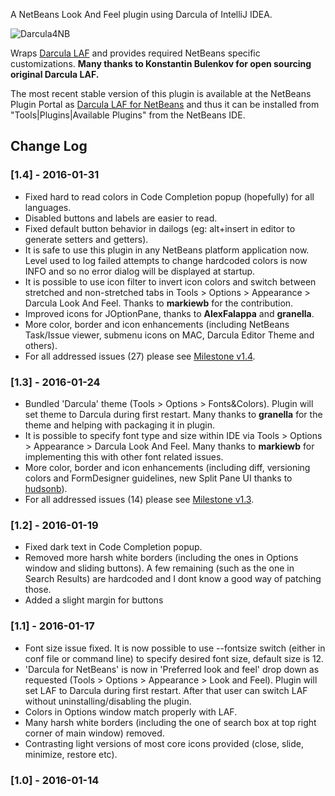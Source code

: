 A NetBeans Look And Feel plugin using Darcula of IntelliJ IDEA.

![Darcula4NB](/../screenshots/screenshots/v1.4.png?raw=true "Darcula4NB")

Wraps [Darcula LAF](https://github.com/bulenkov/Darcula) and provides required NetBeans specific customizations. **Many thanks to Konstantin Bulenkov for open sourcing original Darcula LAF.**

The most recent stable version of this plugin is available at the NetBeans Plugin Portal as [Darcula LAF for NetBeans](http://plugins.netbeans.org/plugin/62424/darcula-laf-for-netbeans) and thus it can be installed from "Tools|Plugins|Available Plugins" from the NetBeans IDE.

## Change Log

### [1.4] - 2016-01-31
 - Fixed hard to read colors in Code Completion popup (hopefully) for all languages.
 - Disabled buttons and labels are easier to read.
 - Fixed default button behavior in dailogs (eg: alt+insert in editor to generate setters and getters).
 - It is safe to use this plugin in any NetBeans platform application now. Level used to log failed attempts to change hardcoded colors is now INFO and so no error dialog will be displayed at startup.
 - It is possible to use icon filter to invert icon colors and switch between stretched and non-stretched tabs in Tools > Options > Appearance > Darcula Look And Feel.  Thanks to **markiewb** for the contribution.
 - Improved icons for JOptionPane, thanks to **AlexFalappa** and **granella**.
 - More color, border and icon enhancements (including NetBeans Task/Issue viewer, submenu icons on MAC, Darcula Editor Theme and others).
 - For all addressed issues (27) please see [Milestone v1.4](https://github.com/Revivius/nb-darcula/issues?q=milestone%3Av1.4+is%3Aclosed).

### [1.3] - 2016-01-24
 - Bundled 'Darcula' theme (Tools > Options > Fonts&Colors). Plugin will set theme to Darcula during first restart. Many thanks to **granella** for the theme and helping with packaging it in plugin.
 - It is possible to specify font type and size within IDE via Tools > Options > Appearance > Darcula Look And Feel. Many thanks to **markiewb** for implementing this with other font related issues.
 - More color, border and icon enhancements (including diff, versioning colors and FormDesigner guidelines, new Split Pane UI thanks to [hudsonb](https://github.com/bulenkov/Darcula/pull/5)).
 - For all addressed issues (14) please see [Milestone v1.3](https://github.com/Revivius/nb-darcula/issues?q=milestone%3Av1.3+is%3Aclosed).

### [1.2] - 2016-01-19
 - Fixed dark text in Code Completion popup.
 - Removed more harsh white borders (including the ones in Options window and sliding buttons). A few remaining (such as the one in Search Results) are hardcoded and I dont know a good way of patching those.
 - Added a slight margin for buttons

### [1.1] - 2016-01-17
- Font size issue fixed. It is now possible to use --fontsize switch (either in conf file or command line) to specify desired font size, default size is 12.
- 'Darcula for NetBeans' is now in 'Preferred look and feel' drop down as requested (Tools > Options > Appearance > Look and Feel). Plugin will set LAF to Darcula during first restart. After that user can switch LAF without uninstalling/disabling the plugin.
- Colors in Options window match properly with LAF.
- Many harsh white borders (including the one of search box at top right corner of main window) removed.
- Contrasting light versions of most core icons provided (close, slide, minimize, restore etc).

### [1.0] - 2016-01-14
    
